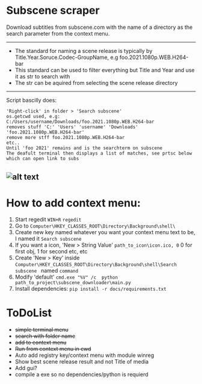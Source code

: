 # Subscene scraper
Download subtitles from subscene.com with the name of a directory as the search parameter from the context menu.


---

- The standard for naming a scene release is typically by Title.Year.Soruce.Codec-GroupName, e.g foo.2021.1080p.WEB.H264-bar
- This standard can be used to filter everything but Title and Year and use it as str to search with
- The str can be aquired from selecting the scene release directory

---
Script bascilly does:
```
'Right-click' in folder > 'Search subscene'
os.getcwd used, e.g: C:/Users/username/Downloads/foo.2021.1080p.WEB.H264-bar
removes stuff 'C:' 'Users' 'username' 'Downloads' 'foo.2021.1080p.WEB.H264-bar'
remove more stff foo.2021.1080p.WEB.H264-bar
etc..
Until 'foo 2021' remains and is the searchterm on subscene
The deafult terminal then displays a list of matches, see prtsc below which can open link to subs
```
![alt text](https://github.com/vagabondHustler/subscene_downloader/blob/main/resources/prtsc.png)
---
# How to add context menu:
1. Start regedit ```WIN+R``` ```regedit```
2. Go to ```Computer\HKEY_CLASSES_ROOT\Directory\Background\shell\```
3. Create new key named whatever you want your context menu text to be, I named it ```Search subscene```
4. If you want a icon, 'New > String Value' ```path_to_icon\icon.ico, 0``` 0 for first obj, 1 for second etc, etc 
5. Create 'New > Key' inside ```Computer\HKEY_CLASSES_ROOT\Directory\Background\shell\Search subscene ``` named ```command```
6. Modify 'default' ```cmd.exe "%V" /c  python path_to_project\subscene_downloader\main.py```
7. Install dependencies:
```pip install -r docs/requirements.txt```

# ToDoList
- ~~simple terminal menu~~
- ~~search with folder name~~
- ~~add to context menu~~
- ~~Run from context menu in cwd~~
- Auto add registry key/context menu with module winreg
- Show best scene release result and not Title of media
- Add gui?
- compile a exe so no dependencies/python is requierd
